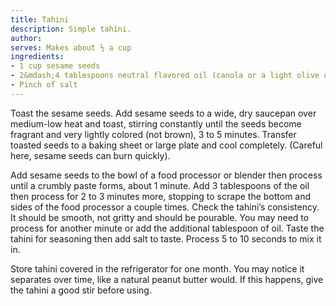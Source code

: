 ```yaml
---
title: Tahini
description: Simple tahini.
author:
serves: Makes about ½ a cup
ingredients:
- 1 cup sesame seeds
- 2&mdash;4 tablespoons neutral flavored oil (canola or a light olive oil)
- Pinch of salt
---
```


Toast the sesame seeds. Add sesame seeds to a wide, dry saucepan over medium-low heat and toast, stirring constantly until the seeds become fragrant and very lightly colored (not brown), 3 to 5 minutes. Transfer toasted seeds to a baking sheet or large plate and cool completely. (Careful here, sesame seeds can burn quickly).

Add sesame seeds to the bowl of a food processor or blender then process until a crumbly paste forms, about 1 minute. Add 3 tablespoons of the oil then process for 2 to 3 minutes more, stopping to scrape the bottom and sides of the food processor a couple times. Check the tahini’s consistency. It should be smooth, not gritty and should be pourable. You may need to process for another minute or add the additional tablespoon of oil. Taste the tahini for seasoning then add salt to taste. Process 5 to 10 seconds to mix it in.

Store tahini covered in the refrigerator for one month. You may notice it separates over time, like a natural peanut butter would. If this happens, give the tahini a good stir before using.
